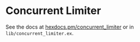 # Concurrent Limiter

See the docs at [hexdocs.pm/concurrent_limiter](https://hexdocs.pm/concurrent_limiter/) or in `lib/concurrent_limiter.ex`.
